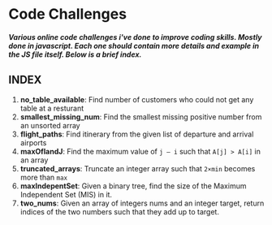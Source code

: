 # Code Challenges

#### *Various online code challenges i've done to improve coding skills. Mostly done in javascript. Each one should contain more details and example in the JS file itself. Below is a brief index.*



## INDEX

1. **no_table_available**: Find number of customers who could not get any table at a resturant
2. **smallest_missing_num**: Find the smallest missing positive number from an unsorted array
3. **flight_paths**: Find itinerary from the given list of departure and arrival airports
4. **maxOfIandJ**: Find the maximum value of `j – i` such that `A[j] > A[i]` in an array
5. **truncated_arrays**: Truncate an integer array such that `2×min` becomes more than `max`
6. **maxIndepentSet**: Given a binary tree, find the size of the Maximum Independent Set (MIS) in it.
7. **two_nums**: Given an array of integers nums and an integer target, return indices of the two numbers such that they add up to target.